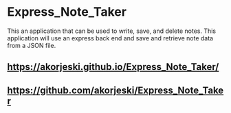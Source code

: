 # Express_Note_Taker
This an application that can be used to write, save, and delete notes. This application will use an express back end and save and retrieve note data from a JSON file.

## https://akorjeski.github.io/Express_Note_Taker/
## https://github.com/akorjeski/Express_Note_Taker
